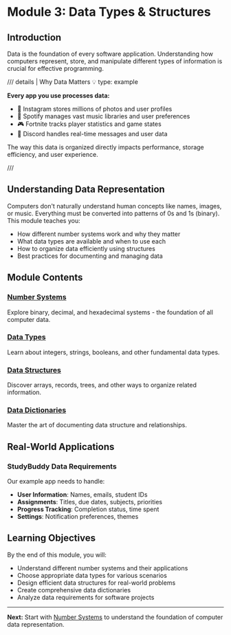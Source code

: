 # Module 3: Data Types & Structures

## Introduction

Data is the foundation of every software application. Understanding how computers represent, store, and manipulate different types of information is crucial for effective programming.

/// details | Why Data Matters 💡
    type: example

**Every app you use processes data:**
- 📱 Instagram stores millions of photos and user profiles
- 🎵 Spotify manages vast music libraries and user preferences
- 🎮 Fortnite tracks player statistics and game states
- 💬 Discord handles real-time messages and user data

The way this data is organized directly impacts performance, storage efficiency, and user experience.

///

## Understanding Data Representation

Computers don't naturally understand human concepts like names, images, or music. Everything must be converted into patterns of 0s and 1s (binary). This module teaches you:

- How different number systems work and why they matter
- What data types are available and when to use each
- How to organize data efficiently using structures
- Best practices for documenting and managing data

## Module Contents

### [Number Systems](number-systems.md)
Explore binary, decimal, and hexadecimal systems - the foundation of all computer data.

### [Data Types](data-types.md)
Learn about integers, strings, booleans, and other fundamental data types.

### [Data Structures](data-structures.md)
Discover arrays, records, trees, and other ways to organize related information.

### [Data Dictionaries](data-dictionaries.md)
Master the art of documenting data structure and relationships.

## Real-World Applications

### StudyBuddy Data Requirements
Our example app needs to handle:
- **User Information**: Names, emails, student IDs
- **Assignments**: Titles, due dates, subjects, priorities
- **Progress Tracking**: Completion status, time spent
- **Settings**: Notification preferences, themes

## Learning Objectives

By the end of this module, you will:
- Understand different number systems and their applications
- Choose appropriate data types for various scenarios
- Design efficient data structures for real-world problems
- Create comprehensive data dictionaries
- Analyze data requirements for software projects

---

**Next:** Start with [Number Systems](number-systems.md) to understand the foundation of computer data representation.
